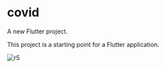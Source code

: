 # covid

A new Flutter project.

This project is a starting point for a Flutter application.

![r5](https://user-images.githubusercontent.com/60920251/174434158-00f23e19-661b-4041-8a05-0509f77d289e.jpg)



